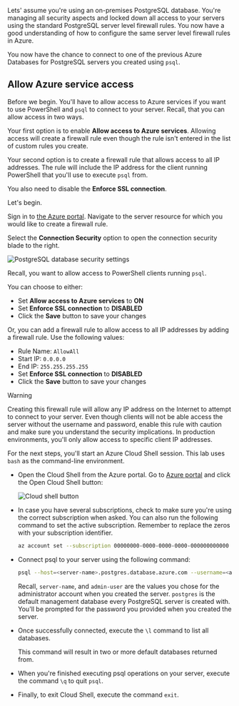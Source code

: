 Lets' assume you're using an on-premises PostgreSQL database. You're managing all security aspects and locked down all access to your servers using the standard PostgreSQL server level firewall rules. You now have a good understanding of how to configure the same server level firewall rules in Azure.

You now have the chance to connect to one of the previous Azure Databases for PostgreSQL servers you created using `psql`.

## Allow Azure service access

Before we begin. You'll have to allow access to Azure services if you want to use PowerShell and `psql` to connect to your server. Recall, that you can allow access in two ways.

Your first option is to enable **Allow access to Azure services**. Allowing access will create a firewall rule even though the rule isn't entered in the list of custom rules you create.

Your second option is to create a firewall rule that allows access to all IP addresses. The rule will include the IP address for the client running PowerShell that you'll use to execute `psql` from.

You also need to disable the **Enforce SSL connection**.

Let's begin.

Sign in to [the Azure portal](https://portal.azure.com?azure-portal=true). Navigate to the server resource for which you would like to create a firewall rule.

Select the **Connection Security** option to open the connection security blade to the right.

![PostgreSQL database security settings](../media-draft/7-db-security-settings.png)

Recall, you want to allow access to PowerShell clients running `psql`.

You can choose to either:

- Set **Allow access to Azure services** to **ON**
- Set **Enforce SSL connection** to **DISABLED**
- Click the **Save** button to save your changes

Or, you can add a firewall rule to allow access to all IP addresses by adding a firewall rule. Use the following values:

- Rule Name: `AllowAll`
- Start IP: `0.0.0.0`
- End IP: `255.255.255.255`
- Set **Enforce SSL connection** to **DISABLED**
- Click the **Save** button to save your changes

> [!Warning]
> Creating this firewall rule will allow any IP address on the Internet to attempt to connect to your server. Even though clients will not be able access the server without the username and password, enable this rule with caution and make sure you understand the security implications. In production environments, you'll only allow access to specific client IP addresses.

For the next steps, you'll start an Azure Cloud Shell session. This lab uses `bash` as the command-line environment.

- Open the Cloud Shell from the Azure portal. Go to [Azure portal](https://portal.azure.com?azure-portal=true) and click the Open Cloud Shell button:

  ![Cloud shell button](../media-draft/cloud-shell-button.png)

- In case you have several subscriptions, check to make sure you're using the correct subscription when asked. You can also run the following command to set the active subscription. Remember to replace the zeros with your subscription identifier.

   ```bash
   az account set --subscription 00000000-0000-0000-0000-000000000000
   ```

- Connect psql to your server using the following command:

  ```bash
  psql --host=<server-name>.postgres.database.azure.com --username=<admin-user>@<server-name> --dbname=postgres
  ```

   Recall, `server-name`, and `admin-user` are the values you chose for the administrator account when you created the server. `postgres` is the default management database every PostgreSQL server is created with. You'll be prompted for the password you provided when you created the server.

- Once successfully connected, execute the `\l` command to list all databases.

   This command will result in two or more default databases returned from.

- When you're finished executing psql operations on your server, execute the command `\q` to quit `psql`.

- Finally, to exit Cloud Shell, execute the command `exit`.
